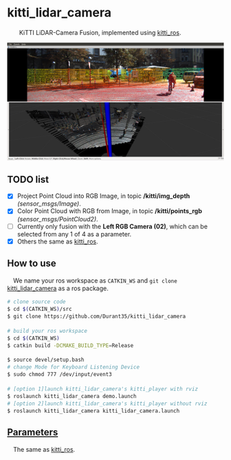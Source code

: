 # kitti_lidar_camera
　　KiTTI LiDAR-Camera Fusion, implemented using [kitti_ros](https://github.com/Durant35/kitti_ros).
<p align="center">
    <img src="./readme/demo.png" width="720px" alt=""/>
</p>

## TODO list
- [x] Project Point Cloud into RGB Image, in topic **/kitti/img_depth** _(sensor_msgs/Image)_.
- [x] Color Point Cloud with RGB from Image, in topic **/kitti/points_rgb** _(sensor_msgs/PointCloud2)_.
- [ ] Currently only fusion with the **Left RGB Camera (02)**, which can be selected from any 1 of 4 as a parameter.
- [x] Others the same as [kitti_ros](https://github.com/Durant35/kitti_ros#todo-list).

## How to use
　We name your ros workspace as `CATKIN_WS` and `git clone` [kitti_lidar_camera](https://github.com/Durant35/kitti_lidar_camera) as a ros package.
```sh
# clone source code
$ cd $(CATKIN_WS)/src
$ git clone https://github.com/Durant35/kitti_lidar_camera

# build your ros workspace
$ cd $(CATKIN_WS)
$ catkin build -DCMAKE_BUILD_TYPE=Release

$ source devel/setup.bash
# change Mode for Keyboard Listening Device
$ sudo chmod 777 /dev/input/event3

# [option 1]launch kitti_lidar_camera's kitti_player with rviz
$ roslaunch kitti_lidar_camera demo.launch
# [option 2]launch kitti_lidar_camera's kitti_player without rviz
$ roslaunch kitti_lidar_camera kitti_lidar_camera.launch
```


## [Parameters](./launch/kitti_lidar_camera.launch)
　The same as [kitti_ros](https://github.com/Durant35/kitti_ros#parameters).